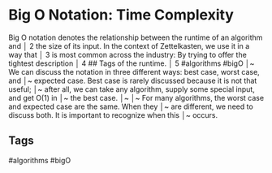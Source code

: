 # Big O Notation: Time Complexity
Big O notation denotes the relationship between the runtime of an algorithm and   │  2
the size of its input. In the context of Zettelkasten, we use it in a way that    │  3
is most common across the industry: By trying to offer the tightest description   │  4 ## Tags
of the runtime.                                                                   │  5 #algorithms #bigO
                                                                                  │~
We can discuss the notation in three different ways: best case, worst case, and   │~
expected case. Best case is rarely discussed because it is not that useful;       │~
after all, we can take any algorithm, supply some special input, and get O(1) in  │~
the best case.                                                                    │~
                                                                                  │~
For many algorithms, the worst case and expected case are the same. When they     │~
are different, we need to discuss both. It is important to recognize when this    │~
occurs.

## Tags
#algorithms #bigO
